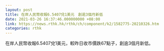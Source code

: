 ```yaml
---
layout: post
title: 在岸人民幣收報6.5407兌1美元　創逾3個月新低
date: 2021-03-26 16:37:46.000000000 +08:00
link: https://news.rthk.hk/rthk/ch/component/k2/1582775-20210326.htm
categories: rthk
---
```


在岸人民幣收報6.5407兌1美元，較昨日收市價跌67點子，創逾3個月新低。
